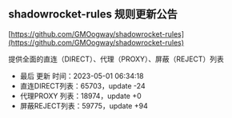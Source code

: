## shadowrocket-rules 规则更新公告

[https://github.com/GMOogway/shadowrocket-rules](https://github.com/GMOogway/shadowrocket-rules)

提供全面的直连（DIRECT）、代理（PROXY）、屏蔽（REJECT）列表
- 最后 更新 时间：2023-05-01 06:34:18
- 直连DIRECT列表：65703，update -24
- 代理PROXY 列表：18974，update +0
- 屏蔽REJECT列表：59775，update +94